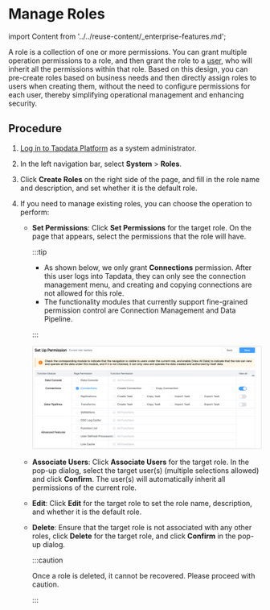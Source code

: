 # Manage Roles
import Content from '../../reuse-content/_enterprise-features.md';

<Content />

A role is a collection of one or more permissions. You can grant multiple operation permissions to a role, and then grant the role to a [user](manage-user.md), who will inherit all the permissions within that role. Based on this design, you can pre-create roles based on business needs and then directly assign roles to users when creating them, without the need to configure permissions for each user, thereby simplifying operational management and enhancing security.

## Procedure

1. [Log in to Tapdata Platform](../log-in.md) as a system administrator.

2. In the left navigation bar, select **System** > **Roles**.

3. Click **Create Roles** on the right side of the page, and fill in the role name and description, and set whether it is the default role.

4. If you need to manage existing roles, you can choose the operation to perform:

    * **Set Permissions**: Click **Set Permissions** for the target role. On the page that appears, select the permissions that the role will have.

      :::tip

        * As shown below, we only grant **Connections** permission. After this user logs into Tapdata, they can only see the connection management menu, and creating and copying connections are not allowed for this role.
        * The functionality modules that currently support fine-grained permission control are Connection Management and Data Pipeline.

      :::

      ![Set Role Permissions](../../images/grant_data_srouce.png)

    * **Associate Users**: Click **Associate Users** for the target role. In the pop-up dialog, select the target user(s) (multiple selections allowed) and click **Confirm**. The user(s) will automatically inherit all permissions of the current role.

    * **Edit**: Click **Edit** for the target role to set the role name, description, and whether it is the default role.

    * **Delete**: Ensure that the target role is not associated with any other roles, click **Delete** for the target role, and click **Confirm** in the pop-up dialog.

      :::caution

      Once a role is deleted, it cannot be recovered. Please proceed with caution.

      :::
